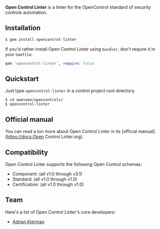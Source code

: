 **Open Control Linter** is a linter for the OpenControl standard of security controls automation.

## Installation

```sh
$ gem install opencontrol-linter
```

If you'd rather install Open Control Linter using `bundler`, don't require it in your `Gemfile`:

```rb
gem 'opencontrol-linter', require: false
```

## Quickstart

Just type `opencontrol-linter` in a control project root directory.

```
$ cd awesome/opencontrols/
$ opencontrol-linter
```

## Official manual

You can read a ton more about Open Control Linter in its [official manual](https://docs.Open Control Linter.org).

## Compatibility

Open Control Linter supports the following Open Control schemas:

- Component: (all v1.0 through v3.1)
- Standard: (all v1.0 through v1.0)
- Certification: (all v1.0 through v1.0)


## Team

Here's a list of Open Control Linter's core developers:

* [Adrian Kierman](https://github.com/adriankierman)
